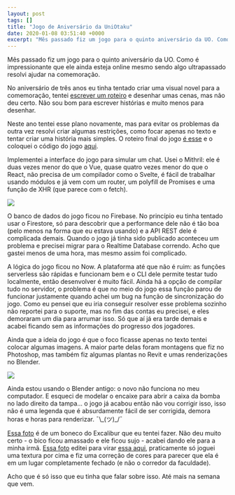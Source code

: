```yaml
---
layout: post
tags: []
title: "Jogo de Aniversário da UniOtaku"
date: 2020-01-08 03:51:40 +0000
excerpt: "Mês passado fiz um jogo para o quinto aniversário da UO. Como é impressionante que ele ainda esteja online mesmo sendo algo ultrapassado..."
---
```


Mês passado fiz um jogo para o quinto aniversário da UO. Como é impressionante que ele ainda esteja online mesmo sendo algo ultrapassado resolvi ajudar na comemoração.

No aniversário de três anos eu tinha tentado criar uma visual novel para a comemoração, tentei [escrever um roteiro](https://i.imgur.com/KsYdRNV.png) e desenhar umas cenas, mas não deu certo. Não sou bom para escrever histórias e muito menos para desenhar.

Neste ano tentei esse plano novamente, mas para evitar os problemas da outra vez resolvi criar algumas restrições, como focar apenas no texto e tentar criar uma história mais simples. O roteiro final do jogo [é esse](https://docs.google.com/document/d/1MCI8FRQ-bLVpLZuuoyuRhrTdGjzbuLKNsRMVSAD0L7o/edit) e o coloquei o código do jogo [aqui](https://github.com/qgustavor/chat-game/).

Implementei a interface do jogo para simular um chat. Usei o Mithril: ele é duas vezes menor do que o Vue, quase quatro vezes menor do que o React, não precisa de um compilador como o Svelte, é fácil de trabalhar usando módulos e já vem com um router, um polyfill de Promises e uma função de XHR (que parece com o fetch).

![](https://i.imgur.com/X2DThiH.png)

O banco de dados do jogo ficou no Firebase. No princípio eu tinha tentado usar o Firestore, só para descobrir que a performance dele não é tão boa (pelo menos na forma que eu estava usando) e a API REST dele é complicada demais. Quando o jogo já tinha sido publicado aconteceu um problema e precisei migrar para o Realtime Database correndo. Acho que gastei menos de uma hora, mas mesmo assim foi complicado.

A lógica do jogo ficou no Now. A plataforma até que não é ruim: as funções serverless são rápidas e funcionam bem e o CLI dele permite testar tudo localmente, então desenvolver é muito fácil. Ainda há a opção de compilar tudo no servidor, o problema é que no meio do jogo essa função parou de funcionar justamente quando achei um bug na função de sincronização do jogo. Como eu pensei que eu iria conseguir resolver esse problema sozinho não reportei para o suporte, mas no fim das contas eu precisei, e eles demoraram um dia para arrumar isso. Só que aí já era tarde demais e acabei ficando sem as informações do progresso dos jogadores.

Ainda que a ideia do jogo é que o foco ficasse apenas no texto tentei colocar algumas imagens. A maior parte delas foram montagens que fiz no Photoshop, mas também fiz algumas plantas no Revit e umas renderizações no Blender.

![](https://i.imgur.com/U4ER88m.png)

Ainda estou usando o Blender antigo: o novo não funciona no meu computador. E esqueci de modelar o encaixe para abrir a caixa da bomba no lado direito da tampa... o jogo já acabou então não vou corrigir isso, isso não é uma legenda que é absurdamente fácil de ser corrigida, demora horas e horas para renderizar. ¯\\\_(ツ)_/¯

[Essa foto](https://i.imgur.com/OAkDXdC.jpg) é de um boneco do Excalibur que eu tentei fazer. Não deu muito certo - o bico ficou amassado e ele ficou sujo - acabei dando ele para a minha irmã. [Essa foto](https://i.imgur.com/fx5jKaC.jpg) editei para virar [essa aqui](https://i.imgur.com/trFJoNE.jpg), praticamente só joguei uma textura por cima e fiz uma correção de cores para parecer que ela é em um lugar completamente fechado (e não o corredor da faculdade).

Acho que é só isso que eu tinha que falar sobre isso. Até mais na semana que vem.